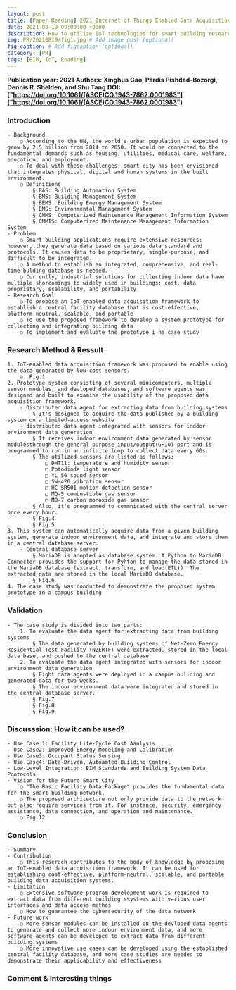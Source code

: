 ```yaml
---
layout: post
title: [Paper Reading] 2021_Internet of Things Enabled Data Acquisition Framework
date: 2021-08-19 09:00:00 +0300
description: How to utilize IoT technologies for smart building research and applications? # Add post description (optional)
img: PR/20210819/fig1.jpg # Add image post (optional)
fig-caption: # Add figcaption (optional)
category: [PR]
tags: [BIM, IoT, Reading]
---
```

**Publication year: 2021**
**Authors: Xinghua Gao, Pardis Pishdad-Bozorgi, Dennis R. Shelden, and Shu Tang**
**DOI: ["https://doi.org/10.1061/(ASCE)CO.1943-7862.0001983"]("https://doi.org/10.1061/(ASCE)CO.1943-7862.0001983")**

### Introduction
	- Background
		○ According to the UN, the world's urban population is expected to grow by 2.5 billion from 2014 to 2050. It would be connected to the fundamental demands such as housing, utilities, medical care, welfare, education, and employment.
		○ To deal with these challenges, smart city has been envisioned that integrates physical, digital and human systems in the built environment.
		○ Definitions
			§ BAS: Building Automation System
			§ BMS: Building Management System
			§ BEMS: Building Energy Management System
			§ EMS: Environmental Management System
			§ CMMS: Computerized Maintenance Management Information System
			§ CMMIS: Computerized Maintenance Management Information System
	- Problem
		○ Smart building applications require extensive resources; however, they generate data based on various data standard and protocols. It causes data to be proprietary, single-purpose, and difficult to be integrated.
		○ A method to establish an integrated, comprehensive, and real-time bulding database is needed.
		○ Currently, industrial solutions for collecting indoor data have multiple shorcomings to widely used in buildings: cost, data proprietary, scalability, and portability
	- Research Goal
		○ To propose an IoT-enabled data acquisition framework to establish a central facility database that is cost-effective, platform-neutral, scalable, and portable
		○ To use the proposed framework to develop a system prototype for collecting and integrating building data
		○ To implement and evaluate the prototype i na case study

### Research Method & Ressult
	1. IoT-enabled data acquisition framework was proposed to enable using the data generated by low-cost sensors.
		a. Fig.1
	2. Prototype system consisting of several minicomputers, multiple sensor modules, and devloped databases, and software agents was designed and built to examine the usability of the proposed data acquisition framework.
		- Distributed data agent for extracting data from building systems
			§ It's designed to acquire the data published by a building system on a limited-access website
		- distributed data agent integrated with sensors for inddor environment data generation
			§ It receives indoor environment data generated by sensor modulesthrough the general-purpose input/output(GPIO) port and is programmed to run in an infinite loop to collect data every 60s.
			§ The utilized sensors are listed as follows:
				□ DHT11: temperature and humidity sensor
				□ Potodiode light sensor
				□ YL 56 sound sensor
				□ SW-420 vibration sensor
				□ HC-SR501 motion detection sensor
				□ MQ-5 combustible gas sensor
				□ MQ-7 carbon monoxide gas sensor
			§ Also, it's programmed to commnicated with the central server once every hour.
			§ Fig.4
			§ Fig.5
	3. This system can automatically acquire data from a given building system, generate indoor environment data, and integrate and store them in a central database server.
		- Central database server
			§ MariaDB is adopted as database system. A Python to MariaDB Connector provides the support for Pyhton to manage the data stored in the MariaDB database (extract, transform, and load(ETL)). The extracted data are stored in the local MariaDB database.
			§ Fig.6
	4. The case study was conducted to demonstrate the proposed system prototype in a campus building
### Validation
	- The case study is divided into two parts:
		1. To evaluate the data agent for extracting data from building systems
			§ The data generated by building systems of Net-Zero Energy Residential Test Facility (NZERTF) were extracted, stored in the local data base, and pushed to the central database
		2. To evaluate the data agent integrated with sensors for indoor environment data generation
			§ Eight data agents were deployed in a campus buliding and generated data for two weeks.
			§ The indoor environment data were integrated and stored in the central database server.
			§ Fig.7
			§ Fig.8
			§ Fig.9
### Discusssion: How it can be used?
	- Use Case 1: Facility Life-Cycle Cost Aanlysis
	- Use Case2: Improved Energy Modeling and Calibration
	- Use Case3: Occupant Status Sensing
	- Use Case4: Data-Driven, Autoamted Building Control
	- Low-Level Integration: BIM Standards and Building System Data Protocols
	- Vision for the Future Smart City
		○ "The Basic Facility Data Package" provides the fundamental data for the smart building network.
		○ The proposed architecture not only provide data to the network but also require services from it. For instance, security, emergency assistance, data connection, and operation and maintenance.
		○ Fig.12
### Conclusion
	- Summary
	- Contribution
		○ This reserach contributes to the body of knowledge by proposing an IoT-enabled data acquisition framework. It can be used for establishing cost-effective, platform-neutral, scalable, and portable building data acquisition systems.
	- Limitation
		○ Extensive software program development work is required to extract data from different building ssystems with various user interfaces and data access methos
		○ How to guarantee the cybersecurity of the data network
	- Future work
		○ More sensor modules can be installed on the devloped data agents to generate and collect more indoor environment data, and more software agents can be developed to extract data from different building systems
		○ More innovative use cases can be developed using the established central facility database, and more case studies are needed to demonstrate their applicability and effectiveness

### Comment & Interesting things
